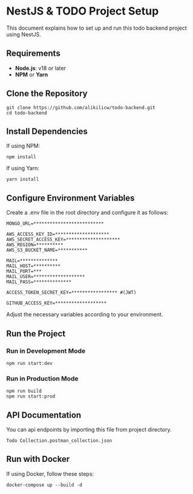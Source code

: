 # NestJS & TODO Project Setup

This document explains how to set up and run this todo backend project using NestJS.

## Requirements

- **Node.js**: v18 or later
- **NPM** or **Yarn**

## Clone the Repository

```
git clone https://github.com/alikilicw/todo-backend.git
cd todo-backend
```

## Install Dependencies

If using NPM:

```
npm install
```

If using Yarn:

```
yarn install
```

## Configure Environment Variables

Create a .env file in the root directory and configure it as follows:

```
MONGO_URL=**************************

AWS_ACCESS_KEY_ID=********************
AWS_SECRET_ACCESS_KEY=********************
AWS_REGION=**********
AWS_S3_BUCKET_NAME=***********

MAIL=**************
MAIL_HOST=**********
MAIL_PORT=***
MAIL_USER=*******************
MAIL_PASS=**************

ACCESS_TOKEN_SECRET_KEY=***************** #(JWT)

GITHUB_ACCESS_KEY=*******************
```

Adjust the necessary variables according to your environment.

## Run the Project

### Run in Development Mode

```
npm run start:dev
```

### Run in Production Mode

```
npm run build
npm run start:prod
```

## API Documentation

You can api endpoints by importing this file from project directory.

```
Todo Collection.postman_collection.json
```

## Run with Docker

If using Docker, follow these steps:

```
docker-compose up --build -d
```
